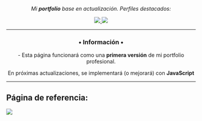 <p align="center">
  <i>Mi <b>portfolio</b> base en actualización. Perfiles destacados:</i>
  
  <p align="center">
  <a href= "https://github.com/maricarmenta/">
    <img src="https://img.icons8.com/material-outlined/30/689d6a/source-code.png"/>
  </a>

  <a href= "https://www.linkedin.com/in/maricarmenta/">
    <img src="https://img.icons8.com/material-outlined/30/689d6a/linkedin.png"/>
  </a>
  
  </p>
  
  ---
  
  <h3 align="center"> • Información • </h3>
  <p align="center"> - Esta página funcionará como una <b>primera versión</b> de mi portfolio profesional.</p>
  <p align="center"> En próximas actualizaciones, se implementará (o mejorará) con <b>JavaScript</b> </p>

  ---

  <h2> Página de referencia: </h2>
  <img src="https://themewagon.com/wp-content/uploads/2014/06/Free-Personal-Website-Design-HTML5-Template-1.jpg"/>
